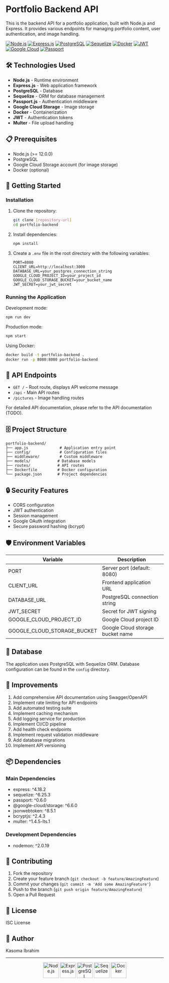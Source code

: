 # Portfolio Backend API

This is the backend API for a portfolio application, built with Node.js and Express. It provides various endpoints for managing portfolio content, user authentication, and image handling.

[![Node.js](https://img.shields.io/badge/Node.js-v12.0.0+-339933?style=for-the-badge&logo=node.js&logoColor=white)](https://nodejs.org/)
[![Express.js](https://img.shields.io/badge/Express.js-4.18.2-000000?style=for-the-badge&logo=express&logoColor=white)](https://expressjs.com/)
[![PostgreSQL](https://img.shields.io/badge/PostgreSQL-Latest-336791?style=for-the-badge&logo=postgresql&logoColor=white)](https://www.postgresql.org/)
[![Sequelize](https://img.shields.io/badge/Sequelize-v6.25.3-52B0E7?style=for-the-badge&logo=sequelize&logoColor=white)](https://sequelize.org/)
[![Docker](https://img.shields.io/badge/Docker-Ready-2496ED?style=for-the-badge&logo=docker&logoColor=white)](https://www.docker.com/)
[![JWT](https://img.shields.io/badge/JWT-Secured-000000?style=for-the-badge&logo=json-web-tokens&logoColor=white)](https://jwt.io/)
[![Google Cloud](https://img.shields.io/badge/Google_Cloud-Storage-4285F4?style=for-the-badge&logo=google-cloud&logoColor=white)](https://cloud.google.com/)
[![Passport](https://img.shields.io/badge/Passport-Auth-34E27A?style=for-the-badge&logo=passport&logoColor=white)](http://www.passportjs.org/)

## 🛠 Technologies Used

- **Node.js** - Runtime environment
- **Express.js** - Web application framework
- **PostgreSQL** - Database
- **Sequelize** - ORM for database management
- **Passport.js** - Authentication middleware
- **Google Cloud Storage** - Image storage
- **Docker** - Containerization
- **JWT** - Authentication tokens
- **Multer** - File upload handling

## 📋 Prerequisites

- Node.js (>= 12.0.0)
- PostgreSQL
- Google Cloud Storage account (for image storage)
- Docker (optional)

## 🚀 Getting Started

### Installation

1. Clone the repository:

   ```bash
   git clone [repository-url]
   cd portfolio-backend
   ```

2. Install dependencies:

   ```bash
   npm install
   ```

3. Create a `.env` file in the root directory with the following variables:
   ```env
   PORT=8080
   CLIENT_URL=http://localhost:3000
   DATABASE_URL=your_postgres_connection_string
   GOOGLE_CLOUD_PROJECT_ID=your_project_id
   GOOGLE_CLOUD_STORAGE_BUCKET=your_bucket_name
   JWT_SECRET=your_jwt_secret
   ```

### Running the Application

Development mode:

```bash
npm run dev
```

Production mode:

```bash
npm start
```

Using Docker:

```bash
docker build -t portfolio-backend .
docker run -p 8080:8080 portfolio-backend
```

## 🔑 API Endpoints

- `GET /` - Root route, displays API welcome message
- `/api` - Main API routes
- `/pictures` - Image handling routes

For detailed API documentation, please refer to the API documentation (TODO).

## 🗄️ Project Structure

```
portfolio-backend/
├── app.js              # Application entry point
├── config/             # Configuration files
├── middleware/         # Custom middleware
├── models/            # Database models
├── routes/            # API routes
├── Dockerfile         # Docker configuration
└── package.json       # Project dependencies
```

## 🔒 Security Features

- CORS configuration
- JWT authentication
- Session management
- Google OAuth integration
- Secure password hashing (bcrypt)

## 🛡️ Environment Variables

| Variable                    | Description                      |
| --------------------------- | -------------------------------- |
| PORT                        | Server port (default: 8080)      |
| CLIENT_URL                  | Frontend application URL         |
| DATABASE_URL                | PostgreSQL connection string     |
| JWT_SECRET                  | Secret for JWT signing           |
| GOOGLE_CLOUD_PROJECT_ID     | Google Cloud project ID          |
| GOOGLE_CLOUD_STORAGE_BUCKET | Google Cloud storage bucket name |

## 🔄 Database

The application uses PostgreSQL with Sequelize ORM. Database configuration can be found in the `config` directory.

## 🚧 Improvements

1. Add comprehensive API documentation using Swagger/OpenAPI
2. Implement rate limiting for API endpoints
3. Add automated testing suite
4. Implement caching mechanism
5. Add logging service for production
6. Implement CI/CD pipeline
7. Add health check endpoints
8. Implement request validation middleware
9. Add database migrations
10. Implement API versioning

## 📦 Dependencies

### Main Dependencies

- express: ^4.18.2
- sequelize: ^6.25.3
- passport: ^0.6.0
- @google-cloud/storage: ^6.6.0
- jsonwebtoken: ^8.5.1
- bcryptjs: ^2.4.3
- multer: ^1.4.5-lts.1

### Development Dependencies

- nodemon: ^2.0.19

## 👥 Contributing

1. Fork the repository
2. Create your feature branch (`git checkout -b feature/AmazingFeature`)
3. Commit your changes (`git commit -m 'Add some AmazingFeature'`)
4. Push to the branch (`git push origin feature/AmazingFeature`)
5. Open a Pull Request

## 📝 License

ISC License

## 👤 Author

Kasoma Ibrahim

---

<div align="center">
  <img src="https://nodejs.org/static/images/logo.svg" width="50" alt="Node.js">
  <img src="https://expressjs.com/images/express-facebook-share.png" width="50" alt="Express.js">
  <img src="https://www.postgresql.org/media/img/about/press/elephant.png" width="50" alt="PostgreSQL">
  <img src="https://sequelize.org/img/logo.svg" width="50" alt="Sequelize">
  <img src="https://www.docker.com/sites/default/files/d8/2019-07/vertical-logo-monochromatic.png" width="50" alt="Docker">
</div>
